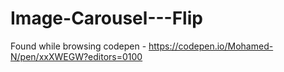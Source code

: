 # Image-Carousel---Flip

Found while browsing codepen - https://codepen.io/Mohamed-N/pen/xxXWEGW?editors=0100
